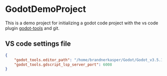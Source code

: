 # GodotDemoProject
This is a demo project for initializing a godot code project with the vs code plugin [godot-tools](https://github.com/godotengine/godot-vscode-plugin) and git.

## VS code settings file
```json
{
    "godot_tools.editor_path": "/home/brandnerkasper/Godot/Godot_v3.5.1-stable_x11.64",
    "godot_tools.gdscript_lsp_server_port": 6008
}
```